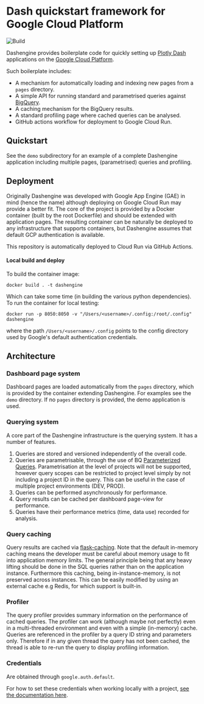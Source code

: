 # Dash quickstart framework for Google Cloud Platform

![Build](https://github.com/nhartland/dashengine/workflows/Cloud%20Run%20Deployment/badge.svg)

Dashengine provides boilerplate code for quickly setting up [Plotly
Dash](https://plot.ly/dash/) applications on the [Google Cloud
Platform](https://cloud.google.com/).

Such boilerplate includes:
 - A mechanism for automatically loading and indexing new pages from a `pages` directory.
 - A simple API for running standard and parametrised queries against [BigQuery](https://cloud.google.com/bigquery).
 - A caching mechanism for the BigQuery results.
 - A standard profiling page where cached queries can be analysed.
 - GitHub actions workflow for deployment to Google Cloud Run.

## Quickstart

See the `demo` subdirectory for an example of a complete Dashengine
application including multiple pages, (parametrised) queries and profiling.

## Deployment

Originally Dashengine was developed with Google App Engine (GAE) in mind
(hence the name) although deploying on Google Cloud Run may provide a better
fit. The core of the project is provided by a Docker container (built by the
root Dockerfile) and should be extended with application pages. The resulting
container can be naturally be deployed to any infrastructure that supports
containers, but Dashengine assumes that default GCP authentication is
available.

This repository is automatically deployed to Cloud Run via GitHub Actions.

#### Local build and deploy

To build the container image:

```shell
docker build . -t dashengine
```

Which can take some time (in building the various python dependencies). To run
the container for local testing:

```
docker run -p 8050:8050 -v "/Users/<username>/.config:/root/.config" dashengine
```

where the path `/Users/<username>/.config` points to the config directory used
by Google's default authentication credentials.

## Architecture

### Dashboard page system

Dashboard pages are loaded automatically from the `pages` directory, which is
provided by the container extending Dashengine. For examples see the `demo`
directory. If no `pages` directory is provided, the demo application is used.


### Querying system

A core part of the Dashengine infrastructure is the querying system. It has a
number of features.

1. Queries are stored and versioned independently of the overall code.
2. Queries are parametrisable, through the use of BQ [Parameterized
   Queries](https://cloud.google.com/bigquery/docs/parameterized-queries).
   Parametrisation at the level of projects will not be supported, however
   query scopes can be restricted to project level simply by not including
   a project ID in the query. This can be useful in the case of multiple project
   environments (DEV, PROD).
3. Queries can be performed asynchronously for performance.
4. Query results can be cached per dashboard page-view for performance.
5. Queries have their performance metrics (time, data use) recorded for analysis.


### Query caching

Query results are cached via
[flask-caching](https://flask-caching.readthedocs.io/). Note that the default
in-memory caching means the developer must be careful about memory usage to fit
into application memory limits. The general principle being that any
heavy lifting should be done in the SQL queries rather than on the application
instance.  Furthermore this caching, being in-instance-memory, is not preserved
across instances. This can be easily modified by using an external cache e.g
Redis, for which support is built-in.

### Profiler

The query profiler provides summary information on the performance of cached
queries.  The profiler can work (although maybe not perfectly) even in a
multi-threaded environment and even with a simple (in-memory) cache. Queries are
referenced in the profiler by a query ID string and parameters only. Therefore
if in any given thread the query has not been cached, the thread is able to
re-run the query to display profiling information.


### Credentials

Are obtained through `google.auth.default`.

For how to set these credentials when working locally with a project, [see the
documentation
here](https://google-auth.readthedocs.io/en/latest/reference/google.auth.html).


